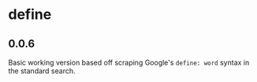# define

## 0.0.6

Basic working version based off scraping Google's `define: word` syntax in the standard search.

